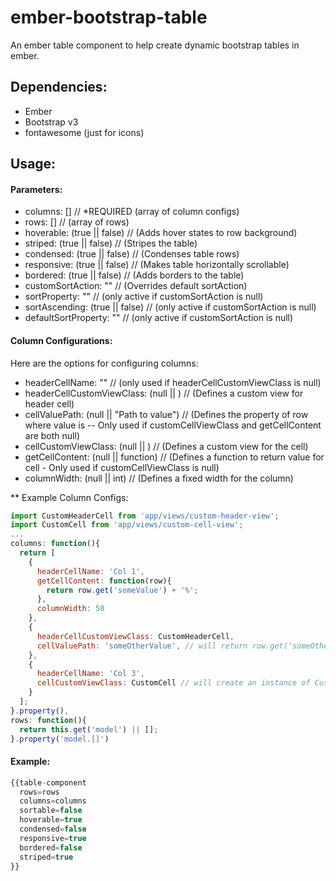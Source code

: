 # ember-bootstrap-table
An ember table component to help create dynamic bootstrap tables in ember.

## Dependencies:
* Ember
* Bootstrap v3
* fontawesome (just for icons)

## Usage:
#### Parameters:
* columns: [] // *REQUIRED (array of column configs)
* rows: [] // (array of rows) 
* hoverable: (true || false) // (Adds hover states to row background)
* striped: (true || false) // (Stripes the table)
* condensed: (true || false) // (Condenses table rows)
* responsive: (true || false) // (Makes table horizontally scrollable)
* bordered: (true || false) // (Adds borders to the table)
* customSortAction: "<Action Name>" // (Overrides default sortAction)
* sortProperty: "<Property to Sort On>" // (only active if customSortAction is null)
* sortAscending: (true || false) // (only active if customSortAction is null)
* defaultSortProperty: "<Default sortProperty>" // (only active if customSortAction is null)

#### Column Configurations:
Here are the options for configuring columns:
* headerCellName: "<Cell Header Text>" // (only used if headerCellCustomViewClass is null)
* headerCellCustomViewClass: (null || <Instance of Ember.View>) // (Defines a custom view for header cell)
* cellValuePath: (null || "Path to value") // (Defines the property of row where value is -- Only used if customCellViewClass and getCellContent are both null)
* cellCustomViewClass: (null || <Instance of Ember.View>) // (Defines a custom view for the cell)
* getCellContent: (null || function) // (Defines a function to return value for cell - Only used if customCellViewClass is null)
* columnWidth: (null || int) // (Defines a fixed width for the column)

** Example Column Configs:
```javascript
import CustomHeaderCell from 'app/views/custom-header-view';
import CustomCell from 'app/views/custom-cell-view';
...
columns: function(){
  return [
    {
      headerCellName: 'Col 1',
      getCellContent: function(row){
        return row.get('someValue') + '%';
      },
      columnWidth: 50
    },
    {
      headerCellCustomViewClass: CustomHeaderCell,
      cellValuePath: 'someOtherValue', // will return row.get('someOtherValue');
    },
    {
      headerCellName: 'Col 3',
      cellCustomViewClass: CustomCell // will create an instance of CustomCell and pass 'row' property to it
    }
  ];
}.property(),
rows: function(){
  return this.get('model') || [];
}.property('model.[]')
```

#### Example:
```javascript
{{table-component
  rows=rows
  columns=columns
  sortable=false
  hoverable=true
  condensed=false
  responsive=true
  bordered=false
  striped=true
}}
```
